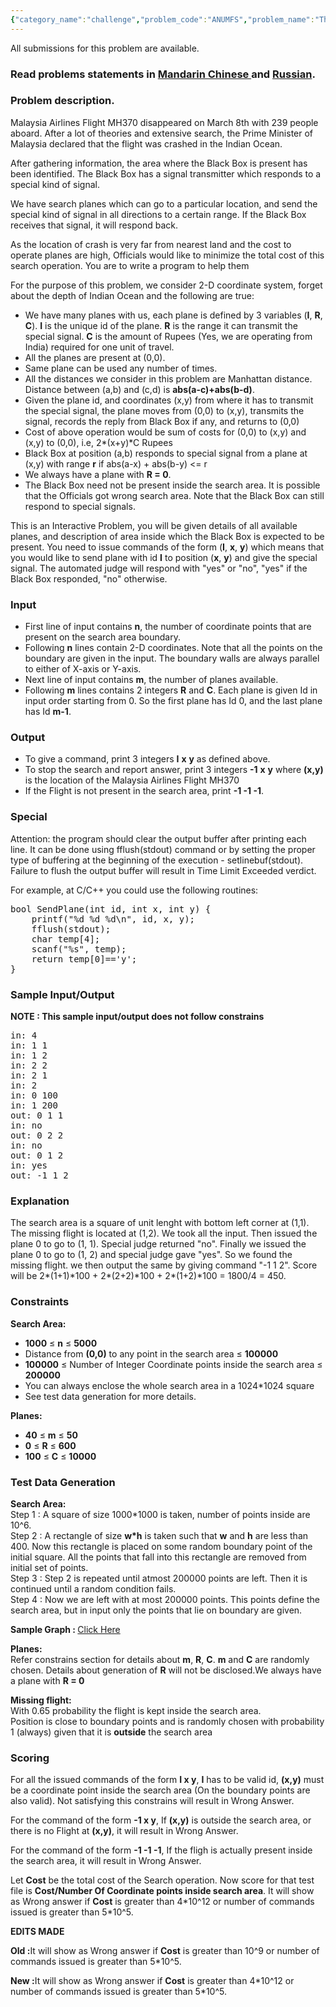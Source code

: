 ```yaml
---
{"category_name":"challenge","problem_code":"ANUMFS","problem_name":"The Malaysian Flight Search","languages_supported":{"0":"C","1":"CPP14","2":"JAVA","3":"PYTH","4":"PYTH 3.5","5":"CS2","6":"PAS fpc","7":"PAS gpc","8":"RUBY","9":"PHP","10":"GO","11":"NODEJS","12":"HASK","13":"SCALA","14":"D","15":"PERL","16":"FORT","17":"WSPC","18":"ADA","19":"CAML","20":"ICK","21":"BF","22":"ASM","23":"CLPS","24":"PRLG","25":"ICON","26":"SCM qobi","27":"PIKE","28":"ST","29":"NICE","30":"LUA","31":"BASH","32":"NEM","33":"LISP sbcl","34":"LISP clisp","35":"SCM guile","36":"JS","37":"ERL","38":"TCL","39":"PERL6","40":"TEXT","41":"CLOJ","42":"FS"},"max_timelimit":3,"source_sizelimit":50000,"problem_author":"anudeep2011","problem_tester":"xcwgf666","date_added":"29-03-2014","tags":{"0":"anudeep2011","1":"challenge","2":"interactive","3":"may14"},"editorial_url":"http://discuss.codechef.com/problems/ANUMFS","time":{"view_start_date":1399887000,"submit_start_date":1399887000,"visible_start_date":1399887000,"end_date":1735669800},"is_direct_submittable":false,"layout":"problem"}
---
```

<span class="solution-visible-txt">All submissions for this problem are available.</span><h3> Read problems statements in <a target="_blank" href="http://www.codechef.com/download/translated/MAY14/mandarin/ANUMFS.pdf">Mandarin Chinese </a> and <a target="_blank" href="http://www.codechef.com/download/translated/MAY14/russian/ANUMFS.pdf">Russian</a>.</h3>
<h3>Problem description.</h3>
<p>Malaysia Airlines Flight MH370 disappeared on March 8th with 239 people aboard. After a lot of theories and extensive search, the Prime Minister of Malaysia declared that the flight was crashed in the Indian Ocean.</p>

<p>After gathering information, the area where the Black Box is present has been identified. The Black Box has a signal transmitter which responds to a special kind of signal.</p>

<p>We have search planes which can go to a particular location, and send the special kind of signal in all directions to a certain range. If the Black Box receives that signal, it will respond back.</p>

<p>As the location of crash is very far from nearest land and the cost to operate planes are high, Officials would like to minimize the total cost of this search operation. You are to write a program to help them</p>

<p>For the purpose of this problem, we consider 2-D coordinate system, forget about the depth of Indian Ocean and the following are true:
<ul>
<li>We have many planes with us, each plane is defined by 3 variables (<b>I</b>, <b>R</b>, <b>C</b>). <b>I</b> is the unique id of the plane. <b>R</b> is the range it can transmit the special signal. <b>C</b> is the amount of Rupees (Yes, we are operating from India) required for one unit of travel.</li>
<li>All the planes are present at (0,0).</li>
<li>Same plane can be used any number of times.</li>
<li>All the distances we consider in this problem are Manhattan distance. Distance between (a,b) and (c,d) is <b>abs(a-c)+abs(b-d)</b>.</li>
<li>Given the plane id, and coordinates (x,y) from where it has to transmit the special signal, the plane moves from (0,0) to (x,y), transmits the signal, records the reply from Black Box if any, and returns to (0,0)</li>
<li>Cost of above operation would be sum of costs for (0,0) to (x,y) and (x,y) to (0,0), i.e, 2*(x+y)*C Rupees</li>
<li>Black Box at position (a,b) responds to special signal from a plane at (x,y) with range <b>r</b> if abs(a-x) + abs(b-y) <= r</li>
<li>We always have a plane with <b>R = 0</b>.</li>
<li>The Black Box need not be present inside the search area. It is possible that the Officials got wrong search area. Note that the Black Box can still respond to special signals.</li>
</ul>
</p>

<p>This is an Interactive Problem, you will be given details of all available planes, and description of area inside which the Black Box is expected to be present. You need to issue commands of the form (<b>I</b>, <b>x</b>, <b>y</b>) which means that you would like to send plane with id <b>I</b> to position (<b>x</b>, <b>y</b>) and give the special signal. The automated judge will respond with "yes" or "no", "yes" if the Black Box responded, "no" otherwise.</p>

<h3>Input</h3>
<ul>
<li>First line of input contains <b>n</b>, the number of coordinate points that are present on the search area boundary.</li>
<li>Following <b>n</b> lines contain 2-D coordinates. Note that all the points on the boundary are given in the input. The boundary walls are always parallel to either of X-axis or Y-axis.</li>
<li>Next line of input contains <b>m</b>, the number of planes available.</li>
<li>Following <b>m</b> lines contains 2 integers <b>R</b> and <b>C</b>. Each plane is given Id in input order starting from 0. So the first plane has Id 0, and the last plane has Id <b>m-1</b>.</li>
</ul>

<h3>Output</h3>
<ul>
<li>To give a command, print 3 integers <b>I</b> <b>x</b> <b>y</b> as defined above.</li>
<li>To stop the search and report answer, print 3 integers <b>-1</b> <b>x</b> <b>y</b> where <b>(x,y)</b> is the location of the Malaysia Airlines Flight MH370</li>
<li>If the Flight is not present in the search area, print <b>-1 -1 -1</b>.</li>
</ul>

<h3>Special</h3>
<p>Attention: the program should clear the output buffer after printing each line. It can be done using fflush(stdout) command or by setting the proper type of buffering at the beginning of the execution - setlinebuf(stdout). Failure to flush the output buffer will result in Time Limit Exceeded verdict.</p>
<p>
For example, at C/C++ you could use the following routines:
<pre>
bool SendPlane(int id, int x, int y) {
    printf("%d %d %d\n", id, x, y);
    fflush(stdout);
    char temp[4];
    scanf("%s", temp);
    return temp[0]=='y';
}
</pre>
</p>

<h3>Sample Input/Output</h3>
<b>NOTE : This sample input/output does not follow constrains</b><br/>
<pre>
<tt>in: 4
in: 1 1
in: 1 2
in: 2 2
in: 2 1
in: 2
in: 0 100
in: 1 200
out: 0 1 1
in: no
out: 0 2 2
in: no
out: 0 1 2
in: yes
out: -1 1 2</tt>
</pre>

<h3>Explanation</h3>
<p>The search area is a square of unit lenght with bottom left corner at (1,1). The missing flight is located at (1,2).
We took all the input. Then issued the plane 0 to go to (1, 1). Special judge returned "no". Finally we issued the plane 0 to go to (1, 2) and special judge gave "yes". So we found the missing flight. we then output the same by giving command "-1 1 2". Score will be 2*(1+1)*100 + 2*(2+2)*100 + 2*(1+2)*100 = 1800/4 = 450.</p>

<h3>Constraints</h3>
<b>Search Area:</b><br/>

<ul><li><b>1000</b> ≤ <b>n</b> ≤ <b>5000</b></li>
<li>Distance from <b>(0,0)</b> to any point in the search area ≤ <b>100000</b></li>
<li><b>100000</b> ≤ Number of Integer Coordinate points inside the search area ≤ <b>200000</b></li>
<li>You can always enclose the whole search area in a 1024*1024 square</li>
<li>See test data generation for more details.</li></ul>

<b>Planes:</b>
<ul><li><b>40</b> ≤ <b>m</b> ≤ <b>50</b></li>
<li><b>0</b> ≤ <b>R</b> ≤ <b>600</b></li>
<li><b>100</b> ≤ <b>C</b> ≤ <b>10000</b></li>
</ul>

<h3>Test Data Generation</h3>
<p>
<b>Search Area:</b> <br/>
Step 1 : A square of size 1000*1000 is taken, number of points inside are 10^6.<br/>
Step 2 : A rectangle of size <b>w*h</b> is taken such that <b>w</b> and <b>h</b> are less than 400. Now this rectangle is placed on some random boundary point of the initial square. All the points that fall into this rectangle are removed from initial set of points.<br/>
Step 3 : Step 2 is repeated until atmost 200000 points are left. Then it is continued until a random condition fails.<br/>
Step 4 : Now we are left with at most 200000 points. This points define the search area, but in input only the points that lie on boundary are given.
</p>

<p><b>Sample Graph : </b> <a href="http://www.codechef.com/download/ANUMFS.png">Click Here</a></p>

<p><b>Planes:</b><br/>
Refer constrains section for details about <b>m</b>, <b>R</b>, <b>C</b>. <b>m</b> and <b>C</b> are randomly chosen. Details about generation of <b>R</b> will not be disclosed.We always have a plane with <b>R = 0</b></p>

<p><b>Missing flight:</b><br/>
With 0.65 probability the flight is kept inside the search area.<br/>
Position is close to boundary points and is randomly chosen with probability 1 (always) given that it is <b>outside</b> the search area</p>

<h3>Scoring</h3>
<p>For all the issued commands of the form <b>I x y</b>, <b>I</b> has to be valid id, <b>(x,y)</b> must be a coordinate point inside the search area (On the boundary points are also valid). Not satisfying this constrains will result in Wrong Answer.</p>

<p>For the command of the form <b>-1 x y</b>, If <b>(x,y)</b> is outside the search area, or there is no Flight at <b>(x,y)</b>, it will result in Wrong Answer.</p>

<p>For the command of the form <b>-1 -1 -1</b>, If the fligh is actually present inside the search area, it will result in Wrong Answer.</p>

<p>Let <b>Cost</b> be the total cost of the Search operation. Now score for that test file is <b>Cost/Number Of Coordinate points inside search area</b>. It will show as Wrong answer if <b>Cost</b> is greater than 4*10^12 or number of commands issued is greater than 5*10^5.</p>

<b>EDITS MADE</b><br/>
<p><b>Old :</b>It will show as Wrong answer if <b>Cost</b> is greater than 10^9 or number of commands issued is greater than 5*10^5.</p>

<p><b>New :</b>It will show as Wrong answer if <b>Cost</b> is greater than 4*10^12 or number of commands issued is greater than 5*10^5.</p>